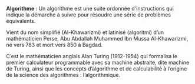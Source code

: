 **Algorithme** : Un algorithme est une suite ordonnée d'instructions qui indique la démarche à suivre pour résoudre une série de problèmes équivalents.

 Vient du nom simplifié (Al-Khawarizmi) et latinisé (algoritmi) d’un mathématicien Perse, Abu Abdallah Muhammed Ibn Mussa Al-Khawarizmi, né vers 783 et mort vers 850 à Bagdad.

C’est le mathématicien anglais Alan Turing (1912-1954) qui formalisa le premier calculateur programmable avec sa machine abstraite, dite machine de Turing, ainsi que les concepts d’algorithme et de calculabilité à l’origine de la science des algorithmes : l’algorithmique.


